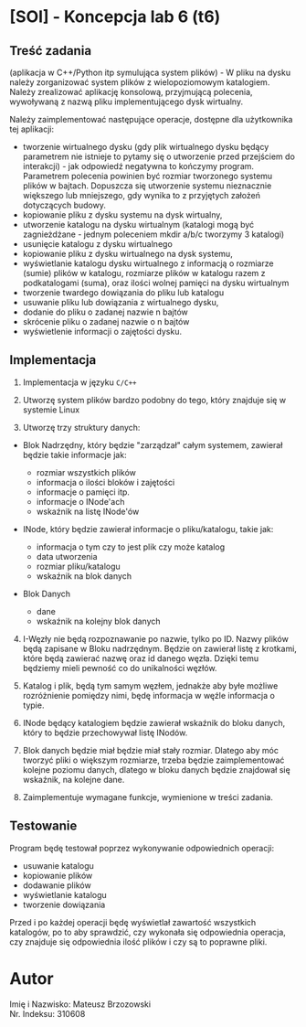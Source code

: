 # [SOI] - Koncepcja lab 6 (t6)

## Treść zadania
(aplikacja w C++/Python itp symulująca system plików) - W pliku na dysku należy zorganizować system plików z wielopoziomowym katalogiem.
Należy zrealizować aplikację konsolową, przyjmującą polecenia, wywoływaną z nazwą pliku implementującego dysk wirtualny.

Należy zaimplementować następujące operacje, dostępne dla użytkownika tej aplikacji:
- tworzenie wirtualnego dysku (gdy plik wirtualnego dysku będący parametrem nie istnieje to pytamy się o utworzenie przed przejściem do interakcji) - jak odpowiedź negatywna to kończymy program. Parametrem polecenia powinien być rozmiar tworzonego systemu plików w bajtach. Dopuszcza się utworzenie systemu nieznacznie większego lub mniejszego, gdy wynika to z przyjętych założeń dotyczących budowy.
- kopiowanie pliku z dysku systemu na dysk wirtualny,
- utworzenie katalogu na dysku wirtualnym (katalogi mogą być zagnieżdżane - jednym poleceniem mkdir a/b/c tworzymy 3 katalogi)
- usunięcie katalogu z dysku wirtualnego
- kopiowanie pliku z dysku wirtualnego na dysk systemu,
- wyświetlanie katalogu dysku wirtualnego z informacją o rozmiarze (sumie) plików w katalogu, rozmiarze plików w katalogu razem z podkatalogami (suma), oraz ilości wolnej pamięci na dysku wirtualnym
- tworzenie twardego dowiązania do pliku lub katalogu
- usuwanie pliku lub dowiązania z wirtualnego dysku,
- dodanie do pliku o zadanej nazwie n bajtów
- skrócenie pliku o zadanej nazwie o n bajtów
- wyświetlenie informacji o zajętości dysku.

## Implementacja
1. Implementacja w języku `C/C++`

2. Utworzę system plików bardzo podobny do tego, który znajduje się w systemie Linux

3. Utworzę trzy struktury danych:
  - Blok Nadrzędny, który będzie "zarządzał" całym systemem, zawierał będzie takie informacje jak:
    - rozmiar wszystkich plików
    - informacja o ilości bloków i zajętości
    - informacje o pamięci itp.
    - informacje o INode'ach
    - wskaźnik na listę INode'ów

  - INode, który będzie zawierał informacje o pliku/katalogu, takie jak:
    - informacja o tym czy to jest plik czy może katalog
    - data utworzenia
    - rozmiar pliku/katalogu
    - wskaźnik na blok danych

  - Blok Danych
    - dane
    - wskaźnik na kolejny blok danych

4. I-Węzły nie będą rozpoznawanie po nazwie, tylko po ID. Nazwy plików będą zapisane w Bloku nadrzędnym. Będzie on zawierał listę z krotkami, które będą zawierać nazwę oraz id danego węzła. Dzięki temu będziemy mieli pewność co do unikalności węzłów.

5. Katalog i plik, będą tym samym węzłem, jednakże aby byłe możliwe rozróżnienie pomiędzy nimi, będę informacja w węźle informacja o typie.

6. INode będący katalogiem będzie zawierał wskaźnik do bloku danych, który to będzie przechowywał listę INodów.

7. Blok danych będzie miał będzie miał stały rozmiar. Dlatego aby móc tworzyć pliki o większym rozmiarze, trzeba będzie zaimplementować kolejne poziomu danych, dlatego w bloku danych będzie znajdował się wskaźnik, na kolejne dane.

8. Zaimplementuje wymagane funkcje, wymienione w treści zadania.

## Testowanie

Program będę testował poprzez wykonywanie odpowiednich operacji:
- usuwanie katalogu
- kopiowanie plików
- dodawanie plików
- wyświetlanie katalogu
- tworzenie dowiązania

Przed i po każdej operacji będę wyświetlał zawartość wszystkich katalogów, po to aby sprawdzić, czy wykonała się odpowiednia operacja, czy znajduje się odpowiednia ilość plików i czy są to poprawne pliki.


# Autor
Imię i Nazwisko: Mateusz Brzozowski\
Nr. Indeksu: 310608
